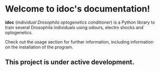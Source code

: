 # Welcome to idoc's documentation!

**idoc** (*individual Drosophila optogenetics conditioner*) is a Python library
to train several Drosophila individuals using odours, electro shocks and optogenetics.


Check out the usage section for further information, including information on the installation of the program.


## This project is under active development.

